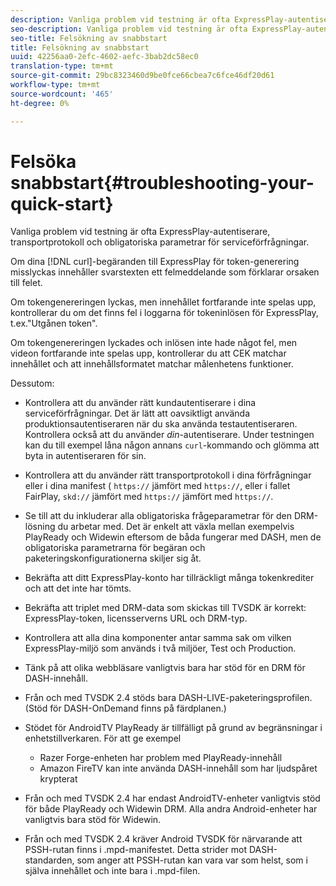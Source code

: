 ```yaml
---
description: Vanliga problem vid testning är ofta ExpressPlay-autentiserare, transportprotokoll och obligatoriska parametrar för serviceförfrågningar.
seo-description: Vanliga problem vid testning är ofta ExpressPlay-autentiserare, transportprotokoll och obligatoriska parametrar för serviceförfrågningar.
seo-title: Felsökning av snabbstart
title: Felsökning av snabbstart
uuid: 42256aa0-2efc-4602-aefc-3bab2dc58ec0
translation-type: tm+mt
source-git-commit: 29bc8323460d9be0fce66cbea7c6fce46df20d61
workflow-type: tm+mt
source-wordcount: '465'
ht-degree: 0%

---
```



# Felsöka snabbstart{#troubleshooting-your-quick-start}

Vanliga problem vid testning är ofta ExpressPlay-autentiserare, transportprotokoll och obligatoriska parametrar för serviceförfrågningar.

Om dina [!DNL curl]-begäranden till ExpressPlay för token-generering misslyckas innehåller svarstexten ett felmeddelande som förklarar orsaken till felet.

Om tokengenereringen lyckas, men innehållet fortfarande inte spelas upp, kontrollerar du om det finns fel i loggarna för tokeninlösen för ExpressPlay, t.ex.&quot;Utgånen token&quot;.

Om tokengenereringen lyckades och inlösen inte hade något fel, men videon fortfarande inte spelas upp, kontrollerar du att CEK matchar innehållet och att innehållsformatet matchar målenhetens funktioner.

Dessutom:

* Kontrollera att du använder rätt kundautentiserare i dina serviceförfrågningar. Det är lätt att oavsiktligt använda produktionsautentiseraren när du ska använda testautentiseraren. Kontrollera också att du använder *din*-autentiserare. Under testningen kan du till exempel låna någon annans `curl`-kommando och glömma att byta in autentiseraren för sin.

* Kontrollera att du använder rätt transportprotokoll i dina förfrågningar eller i dina manifest ( `https://` jämfört med `https://`, eller i fallet FairPlay, `skd://` jämfört med `https://` jämfört med `https://`.

* Se till att du inkluderar alla obligatoriska frågeparametrar för den DRM-lösning du arbetar med. Det är enkelt att växla mellan exempelvis PlayReady och Widewin eftersom de båda fungerar med DASH, men de obligatoriska parametrarna för begäran och paketeringskonfigurationerna skiljer sig åt.
* Bekräfta att ditt ExpressPlay-konto har tillräckligt många tokenkrediter och att det inte har tömts.
* Bekräfta att triplet med DRM-data som skickas till TVSDK är korrekt: ExpressPlay-token, licensserverns URL och DRM-typ.
* Kontrollera att alla dina komponenter antar samma sak om vilken ExpressPlay-miljö som används i två miljöer, Test och Production.
* Tänk på att olika webbläsare vanligtvis bara har stöd för en DRM för DASH-innehåll.
* Från och med TVSDK 2.4 stöds bara DASH-LIVE-paketeringsprofilen. (Stöd för DASH-OnDemand finns på färdplanen.)
* Stödet för AndroidTV PlayReady är tillfälligt på grund av begränsningar i enhetstillverkaren. För att ge exempel

   * Razer Forge-enheten har problem med PlayReady-innehåll
   * Amazon FireTV kan inte använda DASH-innehåll som har ljudspåret krypterat

* Från och med TVSDK 2.4 har endast AndroidTV-enheter vanligtvis stöd för både PlayReady och Widewin DRM. Alla andra Android-enheter har vanligtvis bara stöd för Widewin.
* Från och med TVSDK 2.4 kräver Android TVSDK för närvarande att PSSH-rutan finns i .mpd-manifestet. Detta strider mot DASH-standarden, som anger att PSSH-rutan kan vara var som helst, som i själva innehållet och inte bara i .mpd-filen.

